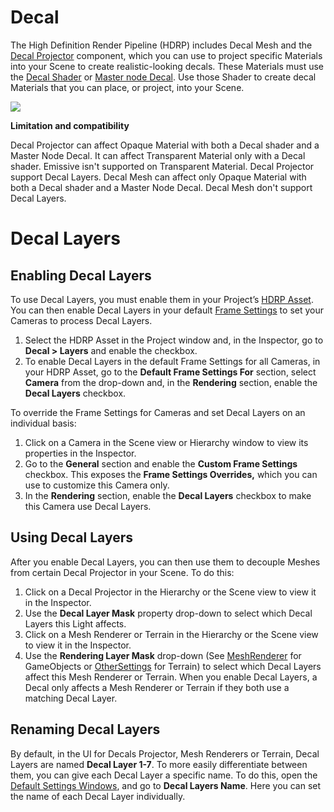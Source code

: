 # Decal

The High Definition Render Pipeline (HDRP) includes Decal Mesh and the [Decal Projector](Decal-Projector.html) component, which you can use to project specific Materials into your Scene to create realistic-looking decals. These Materials must use the [Decal Shader](Decal-Shader.md) or [Master node Decal](Master-Node-Decal.md). Use those Shader to create decal Materials that you can place, or project, into your Scene.

![](Images/HDRPFeatures-DecalShader.png)

**Limitation and compatibility**

Decal Projector can affect Opaque Material with both a Decal shader and a Master Node Decal. It can affect Transparent Material only with a Decal shader. Emissive isn't supported on Transparent Material. Decal Projector support Decal Layers.
Decal Mesh can affect only Opaque Material with both a Decal shader and a Master Node Decal. Decal Mesh don't support Decal Layers.

# Decal Layers

## Enabling Decal Layers

To use Decal Layers, you must enable them in your Project’s [HDRP Asset](HDRP-Asset.html). You can then enable Decal Layers in your default [Frame Settings](Frame-Settings.html) to set your Cameras to process Decal Layers.

1. Select the HDRP Asset in the Project window and, in the Inspector, go to **Decal > Layers** and enable the checkbox.
2. To enable Decal Layers in the default Frame Settings for all Cameras, in your HDRP Asset, go to the **Default Frame Settings For** section, select **Camera** from the drop-down and, in the **Rendering** section, enable the **Decal Layers** checkbox. 

To override the Frame Settings for Cameras and set Decal Layers on an individual basis:

1. Click on a Camera in the Scene view or Hierarchy window to view its properties in the Inspector. 
2. Go to the **General** section and enable the **Custom Frame Settings** checkbox. This exposes the **Frame Settings Overrides,** which you can use to customize this Camera only. 
3. In the **Rendering** section, enable the **Decal Layers** checkbox to make this Camera use Decal Layers.

## Using Decal Layers

After you enable Decal Layers, you can then use them to decouple Meshes from certain Decal Projector in your Scene. To do this:

1. Click on a Decal Projector in the Hierarchy or the Scene view to view it in the Inspector.
2. Use the **Decal Layer Mask** property drop-down to select which Decal Layers this Light affects.
4. Click on a Mesh Renderer or Terrain in the Hierarchy or the Scene view to view it in the Inspector.
5. Use the **Rendering Layer Mask** drop-down (See [MeshRenderer](https://docs.unity3d.com/Manual/class-MeshRenderer.html) for GameObjects or [OtherSettings](https://docs.unity3d.com/Manual/terrain-OtherSettings.html) for Terrain) to select which Decal Layers affect this Mesh Renderer or Terrain. When you enable Decal Layers, a Decal only affects a Mesh Renderer or Terrain if they both use a matching Decal Layer.

## Renaming Decal Layers

By default, in the UI for Decals Projector, Mesh Renderers or Terrain, Decal Layers are named **Decal Layer 1-7**. To more easily differentiate between them, you can give each Decal Layer a specific name. To do this, open the [Default Settings Windows](Default-Settings-Window.md), and go to **Decal Layers Name**. Here you can set the name of each Decal Layer individually.
